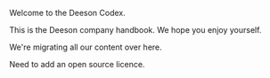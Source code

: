 Welcome to the Deeson Codex.

This is the Deeson company handbook. We hope you enjoy yourself.

We're migrating all our content over here.

Need to add an open source licence.
